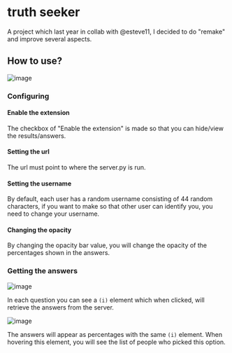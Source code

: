 # truth seeker
A project which last year in collab with @esteve11, I decided to do "remake" and improve several aspects.

## How to use?
![image](https://github.com/srpiroliro/truth-seeker/assets/56773568/0b257f53-4069-490e-b90f-e365390c72e7)
### Configuring
#### Enable the extension
The checkbox of "Enable the extension" is made so that you can hide/view the results/answers.

#### Setting the url
The url must point to where the server.py is run.

#### Setting the username
By default, each user has a random username consisting of 44 random characters, if you want to make so that other user can identify you, you need to change your username.

#### Changing the opacity
By changing the opacity bar value, you will change the opacity of the percentages shown in the answers. 

### Getting the answers
![image](https://github.com/srpiroliro/truth-seeker/assets/56773568/08f27def-aad8-49eb-9111-3b651e48f9b0)

In each question you can see a `(i)` element which when clicked, will retrieve the answers from the server. 


![image](https://github.com/srpiroliro/truth-seeker/assets/56773568/3dd49505-f75f-47b8-a608-781a9e310855)

The answers will appear as percentages with the same `(i)` element. When hovering this element, you will see the list of people who picked this option.
